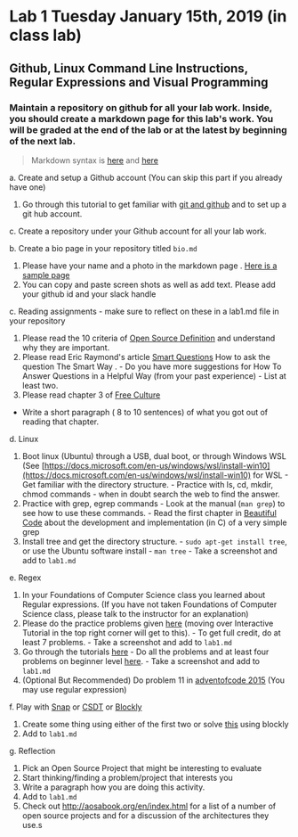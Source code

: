 # Lab 1  Tuesday January 15th, 2019 (in class lab)

## Github, Linux Command Line Instructions, Regular Expressions and Visual Programming

### Maintain a repository on github for all your lab work. Inside, you should create a markdown page for this lab's work. You will be graded at the end of the lab or at the latest by beginning of the next lab.
> Markdown syntax is [here](https://help.github.com/articles/basic-writing-and-formatting-syntax/) and [here](https://guides.github.com/features/mastering-markdown/) 

a. Create and setup a Github account (You can skip this part if you already have one)

  1. Go through this tutorial to get familiar with [git and github](http://readwrite.com/2013/09/30/understanding-github-a-journey-for-beginners-part-1) and to set up a git hub account.

c. Create a repository under your Github account for all your lab work.

b. Create a bio page in your repository titled `bio.md`
  
  1. Please have your name and a photo in the markdown page . [Here is a sample page](https://github.com/mskmoorthy/Doc-ex1/blob/master/lab-1-sample.Md) 
  2. You can copy and paste screen shots as well as add text. Please add your github id and your slack handle

c. Reading assignments - make sure to reflect on these in a lab1.md file in your repository 
  
  1. Please read the 10 criteria of [Open Source Definition](http://opensource.org/osd) and understand why they are important.
  2. Please read Eric Raymond's article [Smart Questions](http://www.catb.org/esr/faqs/smart-questions.html) How to ask the question The Smart Way . 
    - Do you have more suggestions for How To Answer Questions in a Helpful Way (from your past experience)
    - List at least two.
  3. Please read chapter 3 of [Free Culture](http://www.free-culture.cc/freeculture.pdf)
   - Write a short paragraph ( 8 to 10 sentences) of what you got out of reading that chapter.
  
d. Linux 

  1. Boot linux (Ubuntu) through a USB, dual boot, or through Windows WSL (See [https://docs.microsoft.com/en-us/windows/wsl/install-win10](https://docs.microsoft.com/en-us/windows/wsl/install-win10) for WSL
    - Get familiar with the directory structure.
    - Practice with ls, cd, mkdir, chmod commands - when in doubt search the web to find the answer.
  2. Practice with grep, egrep commands
    - Look at the manual (`man grep`) to see how to use these commands. 
    - Read the first chapter in [Beautiful Code](https://docs.google.com/viewer?a=v&pid=sites&srcid=ZGVmYXVsdGRvbWFpbnxpb3ZhbmFsZXh8Z3g6MjVjYWFmNjAwYTA0MmMxZA) about the development and implementation (in C) of a very simple grep  
  3. Install tree and get the directory structure. 
    - `sudo apt-get install tree`, or use the Ubuntu software install
    - `man tree`
    - Take a screenshot and add to `lab1.md`

e. Regex

  1. In your Foundations of Computer Science class you learned about Regular expressions. (If you have not taken Foundations of Computer Science class, please talk to the instructor for an explanation)  
  2. Please do the practice problems given [here](http://regexone.com/) (moving over Interactive Tutorial in the top right corner will get to this). 
    - To get full credit, do at least 7 problems.
    - Take a screenshot and add to `lab1.md`
  3. Go through the tutorials [here](https://regexcrossword.com/challenges/tutorial/puzzles/1) 
    - Do all the problems and at least four problems on beginner level [here](https://regexcrossword.com/challenges/beginner/puzzles/1 ).
    - Take a screenshot and add to `lab1.md`
  4. (Optional But Recommended) Do problem 11 in [adventofcode 2015](http://adventofcode.com/2015/day/11) (You may use regular expression) 


f. Play with [Snap](http://snap.berkeley.edu/) or [CSDT](https://community.csdt.rpi.edu/) or
[Blockly](https://blockly-games.appspot.com/) 
  
  1. Create some thing using either of the first two or solve [this](https://blockly-games.appspot.com/maze?lang=en&level=10&skin=0) using blockly
  2. Add to `lab1.md`


g. Reflection

 1. Pick an Open Source Project that might be interesting to evaluate
 2. Start thinking/finding a problem/project that interests you 
 3. Write a paragraph how you are doing this activity.
 4. Add to `lab1.md`
 5. Check out http://aosabook.org/en/index.html for a list of a number of open source projects and for a discussion of the architectures they use.s

<!--#### Revisit e. Replace with TOS activity on evaluating open source ... 
[foss2serve](http://foss2serve.org/index.php/Intro_to_FOSS_Project_Anatomy_(Activity)), [Evaluation](http://users.dickinson.edu/~braught/courses/cs491f17/projexpl.html)
[projects](http://foss2serve.org/index.php/HFOSS_Projects), [RCOS](https://rcos.io/projects), others.
-->